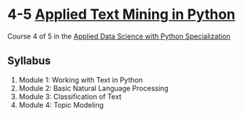 # 4-5 [Applied Text Mining in Python](https://www.coursera.org/learn/python-text-mining?specialization=data-science-python)
Course 4 of 5 in the [Applied Data Science with Python Specialization](https://www.coursera.org/specializations/data-science-python)
## Syllabus
1. Module 1: Working with Text in Python[]()
2. Module 2: Basic Natural Language Processing[]()
3. Module 3: Classification of Text[]()
4. Module 4: Topic Modeling[]()
